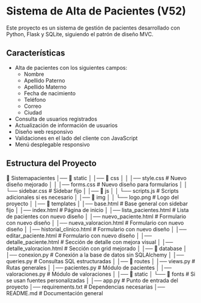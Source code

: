# Sistema de Alta de Pacientes (V52)

Este proyecto es un sistema de gestión de pacientes desarrollado con Python, Flask y SQLite, siguiendo el patrón de diseño MVC.

## Características

- Alta de pacientes con los siguientes campos:
  - Nombre
  - Apellido Paterno
  - Apellido Materno
  - Fecha de nacimiento
  - Teléfono
  - Correo
  - Ciudad
- Consulta de usuarios registrados
- Actualización de información de usuarios
- Diseño web responsivo
- Validaciones en el lado del cliente con JavaScript
- Menú desplegable responsivo

## Estructura del Proyecto

📁 Sistemapacientes
│── 📁 static
│   │── 📁 css
│   │   │── style.css                # Nuevo diseño mejorado
│   │   │── forms.css                 # Nuevo diseño para formularios
│   │   └── sidebar.css               # Sidebar fijo
│   │── 📁 js
│   │   └── scripts.js                # Scripts adicionales si es necesario
│   │── 📁 img
│   │   └── logo.png                   # Logo del proyecto
│
│── 📁 templates
│   │── base.html                      # Base general con sidebar fijo
│   │── index.html                      # Página de inicio
│   │── lista_pacientes.html           # Lista de pacientes con nuevo diseño
│   │── nuevo_paciente.html            # Formulario con nuevo diseño
│   │── nueva_valoracion.html          # Formulario con nuevo diseño
│   │── historial_clinico.html         # Formulario con nuevo diseño
│   │── editar_paciente.html           # Formulario con nuevo diseño
│   │── detalle_paciente.html          # Sección de detalle con mejora visual
│   │── detalle_valoracion.html        # Sección con grid mejorado
│
│── 📁 database
│   │── conexion.py                    # Conexión a la base de datos sin SQLAlchemy
│   │── queries.py                      # Consultas SQL estructuradas
│
│── 📁 routes
│   │── views.py                        # Rutas generales
│   │── pacientes.py                    # Módulo de pacientes
│   │── valoraciones.py                 # Módulo de valoraciones
│
│── 📁 static
│   └── 📁 fonts                        # Si se usan fuentes personalizadas
│
│── app.py                              # Punto de entrada del proyecto
│── requirements.txt                     # Dependencias necesarias
│── README.md                            # Documentación general